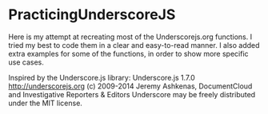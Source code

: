 # PracticingUnderscoreJS

Here is my attempt at recreating most of the Underscorejs.org functions. 
I tried my best to code them in a clear and easy-to-read manner. 
I also added extra examples for some of the functions, in order to show more specific use cases. 


Inspired by the Underscore.js library:
Underscore.js 1.7.0
http://underscorejs.org
(c) 2009-2014 Jeremy Ashkenas, DocumentCloud and Investigative Reporters & Editors
Underscore may be freely distributed under the MIT license.



